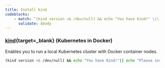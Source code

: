 ```yaml
---
title: Install kind
codeblocks:
    - match: ^(kind version >& /dev/null) && echo "You have Kind!" \|\| echo "Please install Kind"$
      validate: $body
---
```


### [kind](https://kind.sigs.k8s.io/docs/user/quick-start){target=_blank} (Kubernetes in Docker)
Enables you to run a local Kubernetes cluster with Docker container nodes.

```bash
(kind version >& /dev/null) && echo "You have Kind!"|| echo "Please install Kind"
```